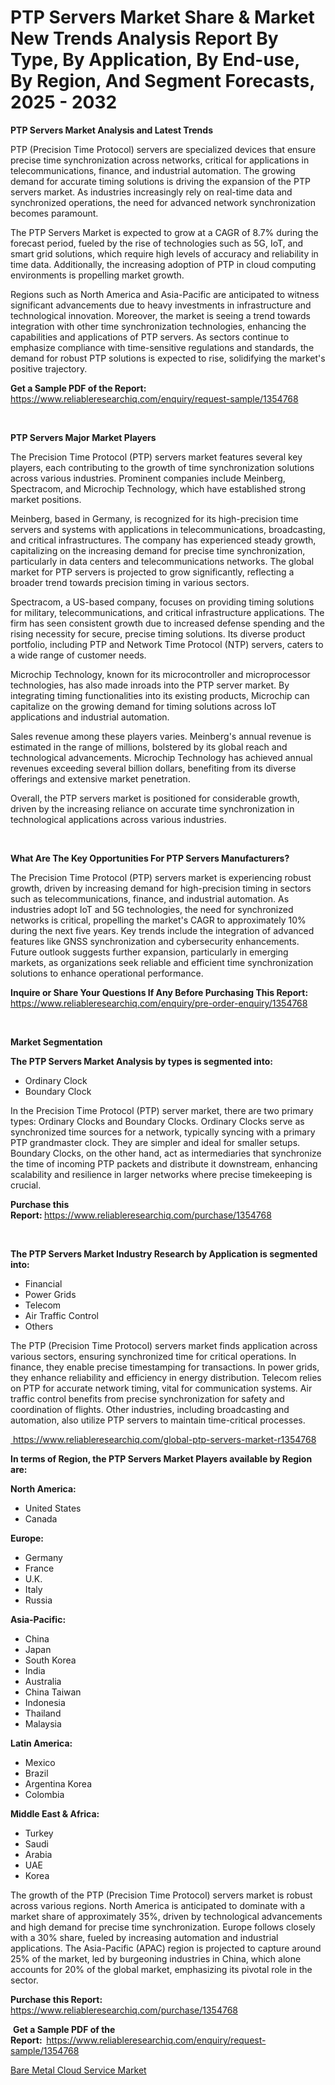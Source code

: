 <p><h1>PTP Servers Market Share & Market New Trends Analysis Report By Type, By Application, By End-use, By Region, And Segment Forecasts, 2025 - 2032</h1></p><p><strong>PTP Servers Market Analysis and Latest Trends</strong></p>
<p><p>PTP (Precision Time Protocol) servers are specialized devices that ensure precise time synchronization across networks, critical for applications in telecommunications, finance, and industrial automation. The growing demand for accurate timing solutions is driving the expansion of the PTP servers market. As industries increasingly rely on real-time data and synchronized operations, the need for advanced network synchronization becomes paramount.</p><p>The PTP Servers Market is expected to grow at a CAGR of 8.7% during the forecast period, fueled by the rise of technologies such as 5G, IoT, and smart grid solutions, which require high levels of accuracy and reliability in time data. Additionally, the increasing adoption of PTP in cloud computing environments is propelling market growth. </p><p>Regions such as North America and Asia-Pacific are anticipated to witness significant advancements due to heavy investments in infrastructure and technological innovation. Moreover, the market is seeing a trend towards integration with other time synchronization technologies, enhancing the capabilities and applications of PTP servers. As sectors continue to emphasize compliance with time-sensitive regulations and standards, the demand for robust PTP solutions is expected to rise, solidifying the market's positive trajectory.</p></p>
<p><strong>Get a Sample PDF of the Report:&nbsp;</strong> <a href="https://www.reliableresearchiq.com/enquiry/request-sample/1354768?utm_campaign=3130&utm_medium=2&utm_source=Github&utm_content=ia&utm_term=08042025&utm_id=ptp-servers">https://www.reliableresearchiq.com/enquiry/request-sample/1354768</a></p>
<p>&nbsp;</p>
<p><strong>PTP Servers Major Market Players</strong></p>
<p><p>The Precision Time Protocol (PTP) servers market features several key players, each contributing to the growth of time synchronization solutions across various industries. Prominent companies include Meinberg, Spectracom, and Microchip Technology, which have established strong market positions.</p><p>Meinberg, based in Germany, is recognized for its high-precision time servers and systems with applications in telecommunications, broadcasting, and critical infrastructures. The company has experienced steady growth, capitalizing on the increasing demand for precise time synchronization, particularly in data centers and telecommunications networks. The global market for PTP servers is projected to grow significantly, reflecting a broader trend towards precision timing in various sectors.</p><p>Spectracom, a US-based company, focuses on providing timing solutions for military, telecommunications, and critical infrastructure applications. The firm has seen consistent growth due to increased defense spending and the rising necessity for secure, precise timing solutions. Its diverse product portfolio, including PTP and Network Time Protocol (NTP) servers, caters to a wide range of customer needs.</p><p>Microchip Technology, known for its microcontroller and microprocessor technologies, has also made inroads into the PTP server market. By integrating timing functionalities into its existing products, Microchip can capitalize on the growing demand for timing solutions across IoT applications and industrial automation.</p><p>Sales revenue among these players varies. Meinberg's annual revenue is estimated in the range of millions, bolstered by its global reach and technological advancements. Microchip Technology has achieved annual revenues exceeding several billion dollars, benefiting from its diverse offerings and extensive market penetration.</p><p>Overall, the PTP servers market is positioned for considerable growth, driven by the increasing reliance on accurate time synchronization in technological applications across various industries.</p></p>
<p>&nbsp;</p>
<p><strong>What Are The Key Opportunities For PTP Servers Manufacturers?</strong></p>
<p><p>The Precision Time Protocol (PTP) servers market is experiencing robust growth, driven by increasing demand for high-precision timing in sectors such as telecommunications, finance, and industrial automation. As industries adopt IoT and 5G technologies, the need for synchronized networks is critical, propelling the market's CAGR to approximately 10% during the next five years. Key trends include the integration of advanced features like GNSS synchronization and cybersecurity enhancements. Future outlook suggests further expansion, particularly in emerging markets, as organizations seek reliable and efficient time synchronization solutions to enhance operational performance.</p></p>
<p><strong>Inquire or Share Your Questions If Any Before Purchasing This Report:</strong> <a href="https://www.reliableresearchiq.com/enquiry/pre-order-enquiry/1354768?utm_campaign=3130&utm_medium=2&utm_source=Github&utm_content=ia&utm_term=08042025&utm_id=ptp-servers">https://www.reliableresearchiq.com/enquiry/pre-order-enquiry/1354768</a></p>
<p>&nbsp;</p>
<p><strong>Market Segmentation</strong></p>
<p><strong>The PTP Servers Market Analysis by types is segmented into:</strong></p>
<p><ul><li>Ordinary Clock</li><li>Boundary Clock</li></ul></p>
<p><p>In the Precision Time Protocol (PTP) server market, there are two primary types: Ordinary Clocks and Boundary Clocks. Ordinary Clocks serve as synchronized time sources for a network, typically syncing with a primary PTP grandmaster clock. They are simpler and ideal for smaller setups. Boundary Clocks, on the other hand, act as intermediaries that synchronize the time of incoming PTP packets and distribute it downstream, enhancing scalability and resilience in larger networks where precise timekeeping is crucial.</p></p>
<p><strong>Purchase this Report:&nbsp;</strong><a href="https://www.reliableresearchiq.com/purchase/1354768?utm_campaign=3130&utm_medium=2&utm_source=Github&utm_content=ia&utm_term=08042025&utm_id=ptp-servers">https://www.reliableresearchiq.com/purchase/1354768</a></p>
<p>&nbsp;</p>
<p><strong>The PTP Servers Market Industry Research by Application is segmented into:</strong></p>
<p><ul><li>Financial</li><li>Power Grids</li><li>Telecom</li><li>Air Traffic Control</li><li>Others</li></ul></p>
<p><p>The PTP (Precision Time Protocol) servers market finds application across various sectors, ensuring synchronized time for critical operations. In finance, they enable precise timestamping for transactions. In power grids, they enhance reliability and efficiency in energy distribution. Telecom relies on PTP for accurate network timing, vital for communication systems. Air traffic control benefits from precise synchronization for safety and coordination of flights. Other industries, including broadcasting and automation, also utilize PTP servers to maintain time-critical processes.</p></p>
<p><a href="https://www.reliableresearchiq.com/global-ptp-servers-market-r1354768?utm_campaign=3130&utm_medium=2&utm_source=Github&utm_content=ia&utm_term=08042025&utm_id=ptp-servers">&nbsp;https://www.reliableresearchiq.com/global-ptp-servers-market-r1354768</a></p>
<p><strong>In terms of Region, the PTP Servers Market Players available by Region are:</strong></p>
<p>
    <p> <strong> North America: </strong>
        <ul>
            <li>United States</li>
            <li>Canada</li>
        </ul>
        </p> 
    <p> <strong> Europe: </strong>
        <ul>
            <li>Germany</li>
            <li>France</li>
            <li>U.K.</li>
            <li>Italy</li>
            <li>Russia</li>
        </ul>
        </p> 
    <p> <strong> Asia-Pacific: </strong>
        <ul>
            <li>China</li>
            <li>Japan</li>
            <li>South Korea</li>
            <li>India</li>
            <li>Australia</li>
            <li>China Taiwan</li>
            <li>Indonesia</li>
            <li>Thailand</li>
            <li>Malaysia</li>
        </ul>
        </p> 
    <p> <strong> Latin America: </strong>
        <ul>
            <li>Mexico</li>
            <li>Brazil</li>
            <li>Argentina Korea</li>
            <li>Colombia</li>
        </ul>
        </p> 
    <p> <strong> Middle East & Africa: </strong>
        <ul>
            <li>Turkey</li>
            <li>Saudi</li>
            <li>Arabia</li>
            <li>UAE</li>
            <li>Korea</li>
        </ul>
    </p>
    </p>
<p><p>The growth of the PTP (Precision Time Protocol) servers market is robust across various regions. North America is anticipated to dominate with a market share of approximately 35%, driven by technological advancements and high demand for precise time synchronization. Europe follows closely with a 30% share, fueled by increasing automation and industrial applications. The Asia-Pacific (APAC) region is projected to capture around 25% of the market, led by burgeoning industries in China, which alone accounts for 20% of the global market, emphasizing its pivotal role in the sector.</p></p>
<p><strong>Purchase this Report: </strong><a href="https://www.reliableresearchiq.com/purchase/1354768?utm_campaign=3130&utm_medium=2&utm_source=Github&utm_content=ia&utm_term=08042025&utm_id=ptp-servers">https://www.reliableresearchiq.com/purchase/1354768</a></p>
<p>&nbsp;<strong>Get a Sample PDF of the Report:&nbsp;&nbsp;</strong><a href="https://www.reliableresearchiq.com/enquiry/request-sample/1354768?utm_campaign=3130&utm_medium=2&utm_source=Github&utm_content=ia&utm_term=08042025&utm_id=ptp-servers">https://www.reliableresearchiq.com/enquiry/request-sample/1354768</a></p>
<p><strong></strong></p>
<p><p><a href="https://github.com/voigttyagi/Market-Research-Report-List-1/blob/main/bare-metal-cloud-service-market.md?utm_campaign=3130&utm_medium=2&utm_source=Github&utm_content=ia&utm_term=08042025&utm_id=ptp-servers">Bare Metal Cloud Service Market</a></p></p>
